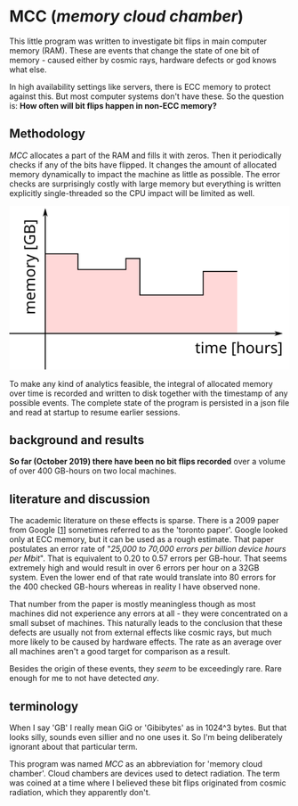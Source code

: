 # MCC (*memory cloud chamber*)
This little program was written to investigate bit flips in main computer memory (RAM). These are events that change the state of one bit of memory - caused either by cosmic rays, hardware defects or god knows what else.

In high availability settings like servers, there is ECC memory to protect against this. But most computer systems don't have these. So the question is: **How often will bit flips happen in non-ECC memory?**

## Methodology
*MCC* allocates a part of the RAM and fills it with zeros. Then it periodically checks if any of the bits have flipped. It changes the amount of allocated memory dynamically to impact the machine as little as possible. The error checks are surprisingly costly with large memory but everything is written explicitly single-threaded so the CPU impact will be limited as well.

![integral of memory allocation over time](integral.svg)

To make any kind of analytics feasible, the integral of allocated memory over time is recorded and written to disk together with the timestamp of any possible events. The complete state of the program is persisted in a json file and read at startup to resume earlier sessions.

## background and results
**So far (October 2019) there have been no bit flips recorded** over a volume of over 400 GB-hours on two local machines.

## literature and discussion
The academic literature on these effects is sparse. There is a 2009 paper from Google [[1]] sometimes referred to as the 'toronto paper'. Google looked only at ECC memory, but it can be used as a rough estimate. That paper postulates an error rate of "*25,000 to 70,000 errors per billion device hours per Mbit*". That is equivalent to 0.20 to 0.57 errors per GB-hour. That seems extremely high and would result in over 6 errors per hour on a 32GB system. Even the lower end of that rate would translate into 80 errors for the 400 checked GB-hours whereas in reality I have observed none.

That number from the paper is mostly meaningless though as most machines did not experience any errors at all - they were concentrated on a small subset of machines. This naturally leads to the conclusion that these defects are usually not from external effects like cosmic rays, but much more likely to be caused by hardware effects. The rate as an average over all machines aren't a good target for comparison as a result.

Besides the origin of these events, they *seem* to be exceedingly rare. Rare enough for me to not have detected *any*.

[1]: https://ai.google/research/pubs/pub35162
[2]: http://lambda-diode.com/opinion/ecc-memory-2

## terminology
When I say 'GB' I really mean GiG or 'Gibibytes' as in 1024^3 bytes. But that looks silly, sounds even sillier and no one uses it. So I'm being deliberately ignorant about that particular term.

This program was named *MCC* as an abbreviation for 'memory cloud chamber'. Cloud chambers are devices used to detect radiation. The term was coined at a time where I believed these bit flips originated from cosmic radiation, which they apparently don't.
